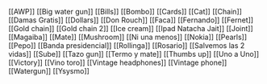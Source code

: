 [[AWP]]
[[Big water gun]]
[[Bills]]
[[Bombo]]
[[Cards]]
[[Cat]]
[[Chain]]
[[Damas Gratis]]
[[Dollars]]
[[Don Rouch]]
[[Faca]]
[[Fernando]]
[[Fernet]]
[[Gold chain]]
[[Gold chain 2]]
[[Ice cream]]
[[Ipad Natacha Jait]]
[[Joint]]
[[Magaiba]]
[[Mate]]
[[Mushroom]]
[[Ni una menos]]
[[Nokia]]
[[Pearls]]
[[Pepo]]
[[Banda presidencial]]
[[Rollinga]]
[[Rosario]]
[[Salvemos las 2 vidas]]
[[Sube]]
[[Tazo gun]]
[[Termo y mate]]
[[Thumbs up]]
[[Uno a Uno]]
[[Victory]]
[[Vino toro]]
[[Vintage headphones]]
[[Vintage phone]]
[[Watergun]]
[[Ysysmo]]
